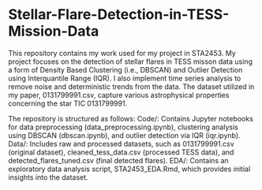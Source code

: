 # Stellar-Flare-Detection-in-TESS-Mission-Data
This repository contains my work used for my project in STA2453. My project focuses on the detection of stellar flares in TESS misson data using a form of Density Based Clustering (i.e., DBSCAN) and Outlier Detection using Interquantile Range (IQR). I also implement time series analysis to remove noise and deterministic trends from the data. The dataset utilized in my paper, 0131799991.csv, capture various astrophysical properties concerning the star TIC 0131799991. 

The repository is structured as follows:
Code/: Contains Jupyter notebooks for data preprocessing (data_preprocessing.ipynb), clustering analysis using DBSCAN (dbscan.ipynb), and outlier detection via IQR (iqr.ipynb).
Data/: Includes raw and processed datasets, such as 0131799991.csv (original dataset), cleaned_tess_data.csv (processed TESS data), and detected_flares_tuned.csv (final detected flares).
EDA/: Contains an exploratory data analysis script, STA2453_EDA.Rmd, which provides initial insights into the dataset.

